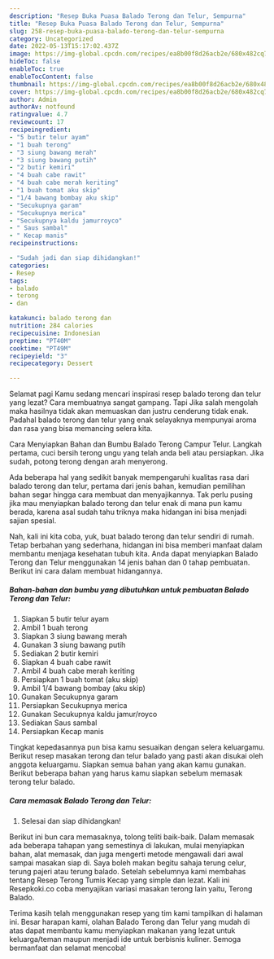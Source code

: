```yaml
---
description: "Resep Buka Puasa Balado Terong dan Telur, Sempurna"
title: "Resep Buka Puasa Balado Terong dan Telur, Sempurna"
slug: 258-resep-buka-puasa-balado-terong-dan-telur-sempurna
category: Uncategorized
date: 2022-05-13T15:17:02.437Z
image: https://img-global.cpcdn.com/recipes/ea8b00f8d26acb2e/680x482cq70/balado-terong-dan-telur-foto-resep-utama.jpg
hideToc: false
enableToc: true
enableTocContent: false
thumbnail: https://img-global.cpcdn.com/recipes/ea8b00f8d26acb2e/680x482cq70/balado-terong-dan-telur-foto-resep-utama.jpg
cover: https://img-global.cpcdn.com/recipes/ea8b00f8d26acb2e/680x482cq70/balado-terong-dan-telur-foto-resep-utama.jpg
author: Admin
authorAv: notfound
ratingvalue: 4.7
reviewcount: 17
recipeingredient:
- "5 butir telur ayam"
- "1 buah terong"
- "3 siung bawang merah"
- "3 siung bawang putih"
- "2 butir kemiri"
- "4 buah cabe rawit"
- "4 buah cabe merah keriting"
- "1 buah tomat aku skip"
- "1/4 bawang bombay aku skip"
- "Secukupnya garam"
- "Secukupnya merica"
- "Secukupnya kaldu jamurroyco"
- " Saus sambal"
- " Kecap manis"
recipeinstructions:

- "Sudah jadi dan siap dihidangkan!"
categories:
- Resep
tags:
- balado
- terong
- dan

katakunci: balado terong dan 
nutrition: 284 calories
recipecuisine: Indonesian
preptime: "PT40M"
cooktime: "PT49M"
recipeyield: "3"
recipecategory: Dessert

---
```



Selamat pagi Kamu sedang mencari inspirasi resep balado terong dan telur yang lezat? Cara membuatnya sangat gampang. Tapi Jika salah mengolah maka hasilnya tidak akan memuaskan dan justru cenderung tidak enak. Padahal balado terong dan telur yang enak selayaknya mempunyai aroma dan rasa yang bisa memancing selera kita.


Cara Menyiapkan Bahan dan Bumbu Balado Terong Campur Telur. Langkah pertama, cuci bersih terong ungu yang telah anda beli atau persiapkan. Jika sudah, potong terong dengan arah menyerong.

Ada beberapa hal yang sedikit banyak mempengaruhi kualitas rasa dari balado terong dan telur, pertama dari jenis bahan, kemudian pemilihan bahan segar hingga cara membuat dan menyajikannya. Tak perlu pusing jika mau menyiapkan balado terong dan telur enak di mana pun kamu berada, karena asal sudah tahu triknya maka hidangan ini bisa menjadi sajian spesial.


Nah, kali ini kita coba, yuk, buat balado terong dan telur sendiri di rumah. Tetap berbahan yang sederhana, hidangan ini bisa memberi manfaat dalam membantu menjaga kesehatan tubuh kita. Anda dapat menyiapkan Balado Terong dan Telur menggunakan 14 jenis bahan dan 0 tahap pembuatan. Berikut ini cara dalam membuat hidangannya.

<!--inarticleads1-->

##### Bahan-bahan dan bumbu yang dibutuhkan untuk pembuatan Balado Terong dan Telur:

1. Siapkan 5 butir telur ayam
1. Ambil 1 buah terong
1. Siapkan 3 siung bawang merah
1. Gunakan 3 siung bawang putih
1. Sediakan 2 butir kemiri
1. Siapkan 4 buah cabe rawit
1. Ambil 4 buah cabe merah keriting
1. Persiapkan 1 buah tomat (aku skip)
1. Ambil 1/4 bawang bombay (aku skip)
1. Gunakan Secukupnya garam
1. Persiapkan Secukupnya merica
1. Gunakan Secukupnya kaldu jamur/royco
1. Sediakan  Saus sambal
1. Persiapkan  Kecap manis


Tingkat kepedasannya pun bisa kamu sesuaikan dengan selera keluargamu. Berikut resep masakan terong dan telur balado yang pasti akan disukai oleh anggota keluargamu. Siapkan semua bahan yang akan kamu gunakan. Berikut beberapa bahan yang harus kamu siapkan sebelum memasak terong telur balado. 

<!--inarticleads2-->

##### Cara memasak Balado Terong dan Telur:


1. Selesai dan siap dihidangkan!

Berikut ini bun cara memasaknya, tolong teliti baik-baik. Dalam memasak ada beberapa tahapan yang semestinya di lakukan, mulai menyiapkan bahan, alat memasak, dan juga mengerti metode mengawali dari awal sampai masakan siap di. Saya boleh makan begitu sahaja terung celur, terung pajeri atau terung balado. Setelah sebelumnya kami membahas tentang Resep Terong Tumis Kecap yang simple dan lezat. Kali ini Resepkoki.co coba menyajikan variasi masakan terong lain yaitu, Terong Balado. 

Terima kasih telah menggunakan resep yang tim kami tampilkan di halaman ini. Besar harapan kami, olahan Balado Terong dan Telur yang mudah di atas dapat membantu kamu menyiapkan makanan yang lezat untuk keluarga/teman maupun menjadi ide untuk berbisnis kuliner. Semoga bermanfaat dan selamat mencoba!
